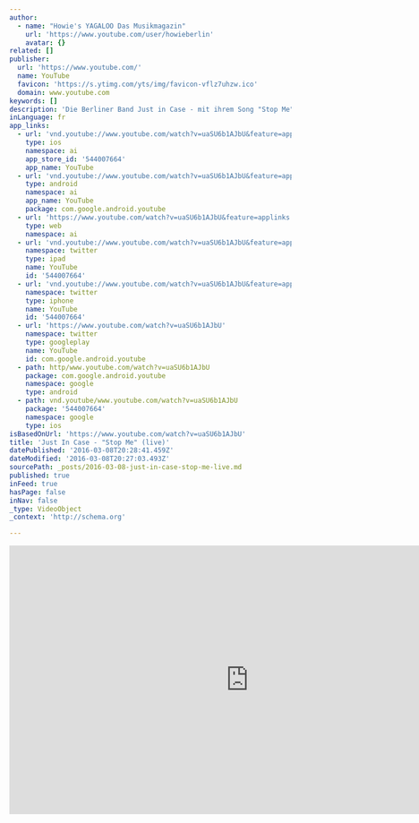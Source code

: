 ```yaml
---
author:
  - name: "Howie's YAGALOO Das Musikmagazin"
    url: 'https://www.youtube.com/user/howieberlin'
    avatar: {}
related: []
publisher:
  url: 'https://www.youtube.com/'
  name: YouTube
  favicon: 'https://s.ytimg.com/yts/img/favicon-vflz7uhzw.ico'
  domain: www.youtube.com
keywords: []
description: 'Die Berliner Band Just in Case - mit ihrem Song "Stop Me" - live in der Wabe bei "House of 1000 Saints". ************************************************************************* ► Jetzt Abonnieren: http://bit.ly/1E8SxTX ► Finde uns auf Facebook: https://www.facebook.com/yagaloo.TV ► Folge uns auf Twitter: https://twitter.com/yagalooTV ► Website: http://www.yagaloo.com/ *************************************************************************'
inLanguage: fr
app_links:
  - url: 'vnd.youtube://www.youtube.com/watch?v=uaSU6b1AJbU&feature=applinks'
    type: ios
    namespace: ai
    app_store_id: '544007664'
    app_name: YouTube
  - url: 'vnd.youtube://www.youtube.com/watch?v=uaSU6b1AJbU&feature=applinks'
    type: android
    namespace: ai
    app_name: YouTube
    package: com.google.android.youtube
  - url: 'https://www.youtube.com/watch?v=uaSU6b1AJbU&feature=applinks'
    type: web
    namespace: ai
  - url: 'vnd.youtube://www.youtube.com/watch?v=uaSU6b1AJbU&feature=applinks'
    namespace: twitter
    type: ipad
    name: YouTube
    id: '544007664'
  - url: 'vnd.youtube://www.youtube.com/watch?v=uaSU6b1AJbU&feature=applinks'
    namespace: twitter
    type: iphone
    name: YouTube
    id: '544007664'
  - url: 'https://www.youtube.com/watch?v=uaSU6b1AJbU'
    namespace: twitter
    type: googleplay
    name: YouTube
    id: com.google.android.youtube
  - path: http/www.youtube.com/watch?v=uaSU6b1AJbU
    package: com.google.android.youtube
    namespace: google
    type: android
  - path: vnd.youtube/www.youtube.com/watch?v=uaSU6b1AJbU
    package: '544007664'
    namespace: google
    type: ios
isBasedOnUrl: 'https://www.youtube.com/watch?v=uaSU6b1AJbU'
title: 'Just In Case - "Stop Me" (live)'
datePublished: '2016-03-08T20:28:41.459Z'
dateModified: '2016-03-08T20:27:03.493Z'
sourcePath: _posts/2016-03-08-just-in-case-stop-me-live.md
published: true
inFeed: true
hasPage: false
inNav: false
_type: VideoObject
_context: 'http://schema.org'

---
```

<iframe src="https://cdn.embedly.com/widgets/media.html?src=https%3A%2F%2Fwww.youtube.com%2Fembed%2FuaSU6b1AJbU%3Ffeature%3Doembed&amp;url=https%3A%2F%2Fwww.youtube.com%2Fwatch%3Fv%3DuaSU6b1AJbU&amp;image=https%3A%2F%2Fi.ytimg.com%2Fvi%2FuaSU6b1AJbU%2Fhqdefault.jpg&amp;key=b7d04c9b404c499eba89ee7072e1c4f7&amp;type=text%2Fhtml&amp;schema=youtube" width="854" height="480" scrolling="no" frameborder="0" allowfullscreen="allowfullscreen" style=""></iframe>